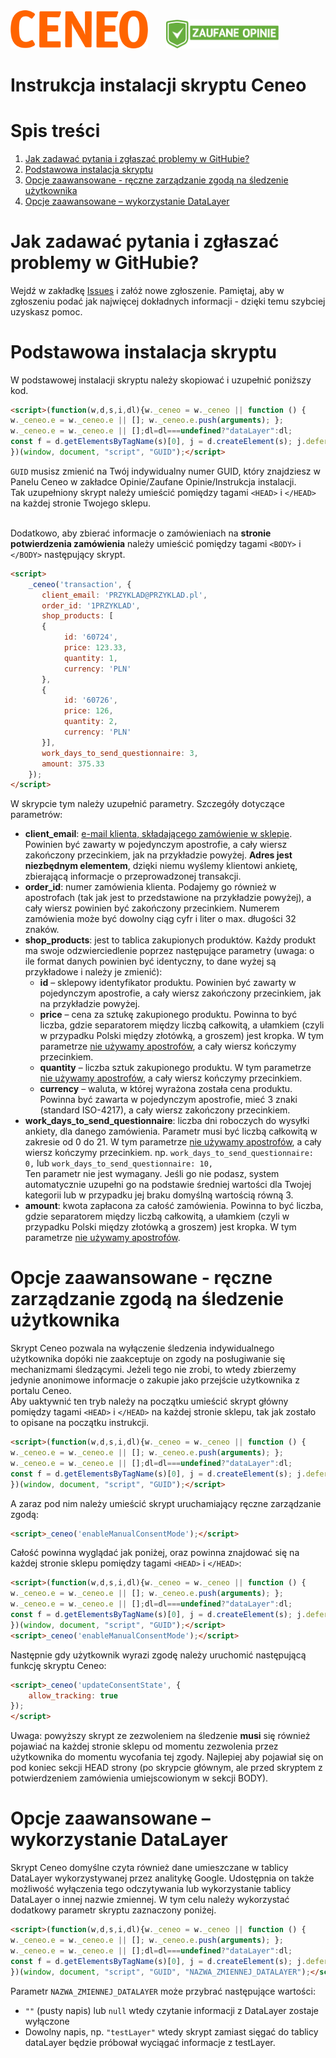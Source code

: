 <img src="assets/ceneo_logo.png" style="max-width:220px;">
<img src="assets/ceneo_zo_logo.png" style="margin-left:25px;max-width:180px;">

<br>

# Instrukcja instalacji skryptu Ceneo

# Spis treści
1. [Jak zadawać pytania i zgłaszać problemy w GitHubie?](#jak-zadawać-pytania-i-zgłaszać-problemy-w-githubie)
1. [Podstawowa instalacja skryptu](#podstawowa-instalacja-skryptu)
1. [Opcje zaawansowane - ręczne zarządzanie zgodą na śledzenie użytkownika](#opcje-zaawansowane---ręczne-zarządzanie-zgodą-na-śledzenie-użytkownika)
1. [Opcje zaawansowane – wykorzystanie DataLayer](#opcje-zaawansowane-–-wykorzystanie-datalayer)


# Jak zadawać pytania i zgłaszać problemy w GitHubie?
Wejdź w zakładkę [Issues](https://github.com/ceneo/ceneo-integration/issues) i załóż nowe zgłoszenie. Pamiętaj, aby w zgłoszeniu podać jak najwięcej dokładnych informacji - dzięki temu szybciej uzyskasz pomoc.

<div class="page" />

# Podstawowa instalacja skryptu
W podstawowej instalacji skryptu należy skopiować i uzupełnić poniższy kod.

```HTML
<script>(function(w,d,s,i,dl){w._ceneo = w._ceneo || function () {
w._ceneo.e = w._ceneo.e || []; w._ceneo.e.push(arguments); };
w._ceneo.e = w._ceneo.e || [];dl=dl===undefined?"dataLayer":dl;
const f = d.getElementsByTagName(s)[0], j = d.createElement(s); j.defer = true; j.src = "https://ssl.ceneo.pl/ct/v5/script.js?accountGuid=" + i + "&t=" + Date.now() + (dl ? "&dl=" + dl : ''); f.parentNode.insertBefore(j, f);
})(window, document, "script", "GUID");</script>
```

`GUID` musisz zmienić na Twój indywidualny numer GUID, który znajdziesz w Panelu Ceneo w zakładce Opinie/Zaufane Opinie/Instrukcja instalacji.\
Tak uzupełniony skrypt należy umieścić pomiędzy tagami `<HEAD>` i `</HEAD>` na każdej stronie Twojego sklepu.
<br><br>

Dodatkowo, aby zbierać informacje o zamówieniach na **stronie potwierdzenia zamówienia** należy umieścić pomiędzy tagami `<BODY>` i `</BODY>` następujący skrypt.

```HTML
<script>
    _ceneo('transaction', {
       client_email: 'PRZYKLAD@PRZYKLAD.pl',
       order_id: '1PRZYKLAD',
       shop_products: [
       {
            id: '60724',
            price: 123.33,
            quantity: 1,
            currency: 'PLN'
       },
       {
            id: '60726',
            price: 126,
            quantity: 2,
            currency: 'PLN'
       }],
       work_days_to_send_questionnaire: 3,
       amount: 375.33
    });
</script>
```

W skrypcie tym należy uzupełnić parametry. Szczegóły dotyczące parametrów:

- **client_email**: <ins>e-mail klienta, składającego zamówienie w sklepie</ins>. Powinien być zawarty w pojedynczym apostrofie, a cały wiersz zakończony przecinkiem, jak na przykładzie powyżej. **Adres jest niezbędnym elementem**, dzięki niemu wyślemy klientowi ankietę, zbierającą informacje o przeprowadzonej transakcji.
- **order_id**: numer zamówienia klienta. Podajemy go również w apostrofach (tak jak jest to przedstawione na przykładzie powyżej), a cały wiersz powinien być zakończony przecinkiem. Numerem zamówienia może być dowolny ciąg cyfr i liter o max. długości 32 znaków.
- **shop_products**: jest to tablica zakupionych produktów. Każdy produkt ma swoje odzwierciedlenie poprzez następujące parametry (uwaga: o ile format danych powinien być identyczny, to dane wyżej są przykładowe i należy je zmienić):
  - **id** – sklepowy identyfikator produktu. Powinien być zawarty w pojedynczym apostrofie, a cały wiersz zakończony przecinkiem, jak na przykładzie powyżej.
  - **price** – cena za sztukę zakupionego produktu. Powinna to być liczba, gdzie separatorem między liczbą całkowitą, a ułamkiem (czyli w przypadku Polski między złotówką, a groszem) jest kropka. W tym parametrze <ins>nie używamy apostrofów</ins>, a cały wiersz kończymy przecinkiem.
  - **quantity** – liczba sztuk zakupionego produktu. W tym parametrze <ins>nie używamy apostrofów</ins>, a cały wiersz kończymy przecinkiem.
  - **currency** – waluta, w której wyrażona została cena produktu. Powinna być zawarta w pojedynczym apostrofie, mieć 3 znaki (standard ISO-4217), a cały wiersz zakończony przecinkiem.
- **work_days_to_send_questionnaire**: liczba dni roboczych do wysyłki ankiety, dla danego zamówienia. Parametr musi być liczbą całkowitą w zakresie od 0 do 21. W tym parametrze <ins>nie używamy apostrofów</ins>, a cały wiersz kończymy przecinkiem.
np. `work_days_to_send_questionnaire: 0,` lub `work_days_to_send_questionnaire: 10,`<br> Ten parametr nie jest wymagany. Jeśli go nie podasz, system automatycznie uzupełni go na podstawie średniej wartości dla Twojej kategorii lub w przypadku jej braku domyślną wartością równą 3.
- **amount**: kwota zapłacona za całość zamówienia. Powinna to być liczba, gdzie separatorem między liczbą całkowitą, a ułamkiem (czyli w przypadku Polski między złotówką a groszem) jest kropka. W tym parametrze <ins>nie używamy apostrofów</ins>.

<div class="page" />

# Opcje zaawansowane - ręczne zarządzanie zgodą na śledzenie użytkownika

Skrypt Ceneo pozwala na wyłączenie śledzenia indywidualnego użytkownika dopóki nie zaakceptuje on zgody na posługiwanie się mechanizmami śledzącymi. Jeżeli tego nie zrobi, to wtedy zbierzemy jedynie anonimowe informacje o zakupie jako przejście użytkownika z portalu Ceneo.<br>
Aby uaktywnić ten tryb należy na początku umieścić skrypt główny pomiędzy tagami `<HEAD>`
i `</HEAD>` na każdej stronie sklepu, tak jak zostało to opisane na początku instrukcji.

```HTML
<script>(function(w,d,s,i,dl){w._ceneo = w._ceneo || function () {
w._ceneo.e = w._ceneo.e || []; w._ceneo.e.push(arguments); };
w._ceneo.e = w._ceneo.e || [];dl=dl===undefined?"dataLayer":dl;
const f = d.getElementsByTagName(s)[0], j = d.createElement(s); j.defer = true; j.src = "https://ssl.ceneo.pl/ct/v5/script.js?accountGuid=" + i + "&t=" + Date.now() + (dl ? "&dl=" + dl : ''); f.parentNode.insertBefore(j, f);
})(window, document, "script", "GUID");</script>
```

A zaraz pod nim należy umieścić skrypt uruchamiający ręczne zarządzanie zgodą:

```HTML
<script>_ceneo('enableManualConsentMode');</script>
```

Całość powinna wyglądać jak poniżej, oraz powinna znajdować się na każdej stronie sklepu pomiędzy tagami `<HEAD>` i `</HEAD>`:

```HTML
<script>(function(w,d,s,i,dl){w._ceneo = w._ceneo || function () {
w._ceneo.e = w._ceneo.e || []; w._ceneo.e.push(arguments); };
w._ceneo.e = w._ceneo.e || [];dl=dl===undefined?"dataLayer":dl;
const f = d.getElementsByTagName(s)[0], j = d.createElement(s); j.defer = true; j.src = "https://ssl.ceneo.pl/ct/v5/script.js?accountGuid=" + i + "&t=" + Date.now() + (dl ? "&dl=" + dl : ''); f.parentNode.insertBefore(j, f);
})(window, document, "script", "GUID");</script>
<script>_ceneo('enableManualConsentMode');</script>
```

Następnie gdy użytkownik wyrazi zgodę należy uruchomić następującą funkcję skryptu Ceneo:

```HTML
<script>_ceneo('updateConsentState', {
    allow_tracking: true
});
</script>
```

Uwaga: powyższy skrypt ze zezwoleniem na śledzenie **musi** się również pojawiać na każdej stronie sklepu od momentu zezwolenia przez użytkownika do momentu wycofania tej zgody. Najlepiej aby pojawiał się on pod koniec sekcji HEAD strony (po skrypcie głównym, ale przed skryptem
z potwierdzeniem zamówienia umiejscowionym w sekcji BODY).

<div class="page" />

# Opcje zaawansowane – wykorzystanie DataLayer

Skrypt Ceneo domyślne czyta również dane umieszczane w tablicy DataLayer wykorzystywanej przez analitykę Google. Udostępnia on także możliwość wyłączenia tego odczytywania lub wykorzystanie tablicy DataLayer o innej nazwie zmiennej. W tym celu należy wykorzystać dodatkowy parametr skryptu zaznaczony poniżej.

```HTML
<script>(function(w,d,s,i,dl){w._ceneo = w._ceneo || function () {
w._ceneo.e = w._ceneo.e || []; w._ceneo.e.push(arguments); };
w._ceneo.e = w._ceneo.e || [];dl=dl===undefined?"dataLayer":dl;
const f = d.getElementsByTagName(s)[0], j = d.createElement(s); j.defer = true; j.src = "https://ssl.ceneo.pl/ct/v5/script.js?accountGuid=" + i + "&t=" + Date.now() + (dl ? "&dl=" + dl : ''); f.parentNode.insertBefore(j, f);
})(window, document, "script", "GUID", "NAZWA_ZMIENNEJ_DATALAYER");</script>
```

Parametr `NAZWA_ZMIENNEJ_DATALAYER` może przybrać następujące wartości:
- `""` (pusty napis) lub `null` wtedy czytanie informacji z DataLayer zostaje wyłączone
- Dowolny napis, np. `"testLayer"` wtedy skrypt zamiast sięgać do tablicy dataLayer będzie próbował wyciągać informacje z testLayer.
